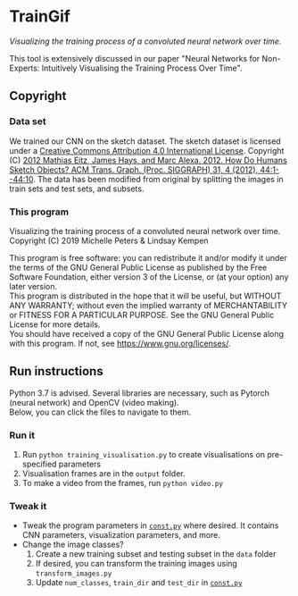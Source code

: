 # TrainGif

_Visualizing the training process of a convoluted neural network over time._

This tool is extensively discussed in our paper "Neural Networks for Non-Experts: Intuitively Visualising the Training Process Over Time".

## Copyright

### Data set
We trained our CNN on the sketch dataset. The sketch dataset is licensed under a [Creative Commons Attribution 4.0 International License](https://creativecommons.org/licenses/by/4.0/). Copyright (C) [2012 Mathias Eitz, James Hays, and Marc Alexa. 2012. How Do Humans Sketch Objects? ACM Trans. Graph. (Proc. SIGGRAPH) 31, 4 (2012), 44:1--44:10](http://cybertron.cg.tu-berlin.de/eitz/projects/classifysketch/). The data has been modified from original by splitting the images in train sets and test sets, and subsets.

### This program
Visualizing the training process of a convoluted neural network over time.  
Copyright (C) 2019  Michelle Peters & Lindsay Kempen

This program is free software: you can redistribute it and/or modify it under the terms of the GNU General Public License as published by 
the Free Software Foundation, either version 3 of the License, or
(at your option) any later version.  
This program is distributed in the hope that it will be useful, but WITHOUT ANY WARRANTY; without even the implied warranty of MERCHANTABILITY or FITNESS FOR A PARTICULAR PURPOSE. See the GNU General Public License for more details.  
You should have received a copy of the GNU General Public License along with this program. If not, see <https://www.gnu.org/licenses/>.

## Run instructions
Python 3.7 is advised. Several libraries are necessary, such as Pytorch (neural network) and OpenCV (video making).  
Below, you can click the files to navigate to them.

### Run it
1. Run `python training_visualisation.py` to create visualisations on pre-specified parameters
2. Visualisation frames are in the `output` folder.
3. To make a video from the frames, run `python video.py`

### Tweak it
- Tweak the program parameters in [`const.py`](const.py) where desired. It contains CNN parameters, visualization parameters, and more. 
- Change the image classes?
    1. Create a new training subset and testing subset in the `data` folder
    2. If desired, you can transform the training images using `transform_images.py`
    3. Update `num_classes`, `train_dir` and `test_dir` in [`const.py`](const.py)
